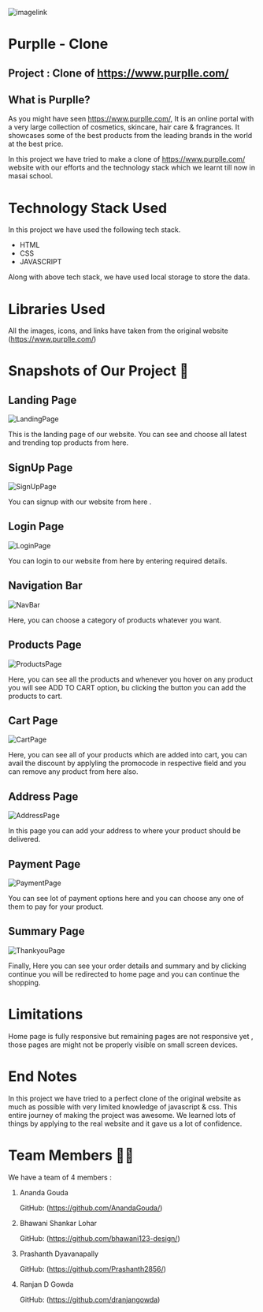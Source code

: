 ![imagelink](https://media4.ppl-media.com/static/purplle/img/purplle-logo-1.svg)

# Purplle - Clone

## Project : Clone of https://www.purplle.com/

## What is Purplle?

As you might have seen https://www.purplle.com/, It is an online portal with a very large collection of cosmetics, skincare, hair care & fragrances. It showcases some of the best products from the leading brands in the world at the best price.

In this project we have tried to make a clone of https://www.purplle.com/ website with our efforts and the technology stack which we learnt till now in masai school.

# Technology Stack Used

In this project we have used the following tech stack.

- HTML
- CSS
- JAVASCRIPT

Along with above tech stack, we have used local storage to store the data.

# Libraries Used

All the images, icons, and links have taken from the original website (https://www.purplle.com/)

# Snapshots of Our Project 📸

## Landing Page

![LandingPage](./images/LandingPage.jpg)

This is the landing page of our website. You can see and choose all latest and trending top products from here.

## SignUp Page

![SignUpPage](./images/SignUp.png)

You can signup with our website from here .

## Login Page

![LoginPage](./images/Login.png)

You can login to our website from here by entering required details.

## Navigation Bar

![NavBar](./images/NavigationBar.png)

Here, you can choose a category of products whatever you want.

## Products Page

![ProductsPage](./images/ProductsPage.png)

Here, you can see all the products and whenever you hover on any product you will see ADD TO CART option, bu clicking the button you can add the products to cart.

## Cart Page

![CartPage](./images/CartPage.png)

Here, you can see all of your products which are added into cart, you can avail the discount by applyling the promocode in respective field and you can remove any product from here also.

## Address Page

![AddressPage](./images/AddressPage.png)

In this page you can add your address to where your product should be delivered.

## Payment Page

![PaymentPage](./images/PaymentPage.png)

You can see lot of payment options here and you can choose any one of them to pay for your product.

## Summary Page

![ThankyouPage](./images/ThankyouPage.png)

Finally, Here you can see your order details and summary and by clicking continue you will be redirected to home page and you can continue the shopping.

# Limitations

Home page is fully responsive but remaining pages are not responsive yet , those pages are might not be properly visible on small screen devices.

# End Notes

In this project we have tried to a perfect clone of the original website as much as possible with very limited knowledge of javascript & css.
This entire journey of making the project was awesome. We learned lots of things by applying to the real website and it gave us a lot of confidence.

# Team Members 🤝🏻

We have a team of 4 members :

1. Ananda Gouda

   GitHub: (https://github.com/AnandaGouda/)

2. Bhawani Shankar Lohar

   GitHub: (https://github.com/bhawani123-design/)

3. Prashanth Dyavanapally

   GitHub: (https://github.com/Prashanth2856/)

4. Ranjan D Gowda

   GitHub: (https://github.com/dranjangowda)
